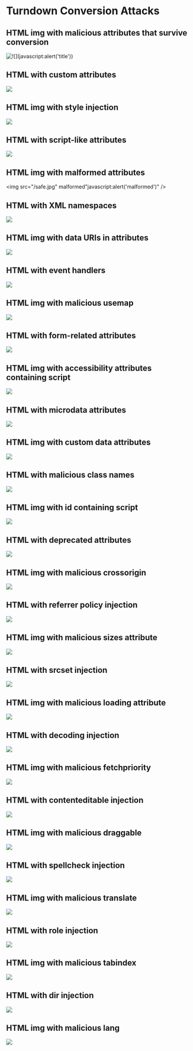 # Turndown Conversion Attacks

## HTML img with malicious attributes that survive conversion
<img src="/safe.jpg" data-malicious="javascript:alert('data')" title="![](javascript:alert('title'))" />

## HTML with custom attributes
<img src="/safe.jpg" onclick="alert('click')" onload="alert('load')" />

## HTML img with style injection
<img src="/safe.jpg" style="background:url(javascript:alert('style'))" />

## HTML with script-like attributes
<img src="/safe.jpg" href="javascript:alert('fake-href')" />

## HTML img with malformed attributes
<img src="/safe.jpg" malformed"javascript:alert('malformed')" />

## HTML with XML namespaces
<img xmlns:evil="http://evil.com" evil:src="javascript:alert('xmlns')" src="/safe.jpg" />

## HTML img with data URIs in attributes
<img src="/safe.jpg" longdesc="data:text/html,<script>alert('longdesc')</script>" />

## HTML with event handlers
<img src="/safe.jpg" onerror="alert('error')" onabort="alert('abort')" />

## HTML img with malicious usemap
<img src="/safe.jpg" usemap="#javascript:alert('usemap')" />

## HTML with form-related attributes
<img src="/safe.jpg" form="malicious" formaction="javascript:alert('form')" />

## HTML img with accessibility attributes containing script
<img src="/safe.jpg" aria-label="<script>alert('aria')</script>" />

## HTML with microdata attributes
<img src="/safe.jpg" itemscope itemtype="javascript:alert('microdata')" />

## HTML img with custom data attributes
<img src="/safe.jpg" data-src="javascript:alert('data-src')" data-original="javascript:alert('original')" />

## HTML with malicious class names
<img src="/safe.jpg" class="javascript:alert('class')" />

## HTML img with id containing script
<img src="/safe.jpg" id="javascript:alert('id')" />

## HTML with deprecated attributes
<img src="/safe.jpg" language="javascript" type="text/javascript" />

## HTML img with malicious crossorigin
<img src="/safe.jpg" crossorigin="javascript:alert('crossorigin')" />

## HTML with referrer policy injection
<img src="/safe.jpg" referrerpolicy="javascript:alert('referrer')" />

## HTML img with malicious sizes attribute
<img src="/safe.jpg" sizes="javascript:alert('sizes')" />

## HTML with srcset injection
<img src="/safe.jpg" srcset="javascript:alert('srcset')" />

## HTML img with malicious loading attribute
<img src="/safe.jpg" loading="javascript:alert('loading')" />

## HTML with decoding injection
<img src="/safe.jpg" decoding="javascript:alert('decoding')" />

## HTML img with malicious fetchpriority
<img src="/safe.jpg" fetchpriority="javascript:alert('fetchpriority')" />

## HTML with contenteditable injection
<img src="/safe.jpg" contenteditable="javascript:alert('contenteditable')" />

## HTML img with malicious draggable
<img src="/safe.jpg" draggable="javascript:alert('draggable')" />

## HTML with spellcheck injection
<img src="/safe.jpg" spellcheck="javascript:alert('spellcheck')" />

## HTML img with malicious translate
<img src="/safe.jpg" translate="javascript:alert('translate')" />

## HTML with role injection
<img src="/safe.jpg" role="javascript:alert('role')" />

## HTML img with malicious tabindex
<img src="/safe.jpg" tabindex="javascript:alert('tabindex')" />

## HTML with dir injection
<img src="/safe.jpg" dir="javascript:alert('dir')" />

## HTML img with malicious lang
<img src="/safe.jpg" lang="javascript:alert('lang')" />